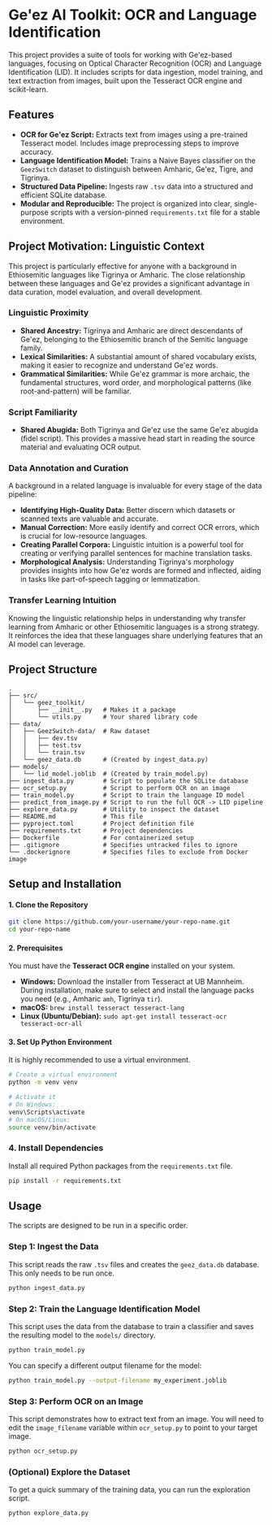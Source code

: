 # Ge'ez AI Toolkit: OCR and Language Identification

This project provides a suite of tools for working with Ge'ez-based languages, focusing on Optical Character Recognition (OCR) and Language Identification (LID). It includes scripts for data ingestion, model training, and text extraction from images, built upon the Tesseract OCR engine and scikit-learn.

## Features

*   **OCR for Ge'ez Script:** Extracts text from images using a pre-trained Tesseract model. Includes image preprocessing steps to improve accuracy.
*   **Language Identification Model:** Trains a Naive Bayes classifier on the `GeezSwitch` dataset to distinguish between Amharic, Ge'ez, Tigre, and Tigrinya.
*   **Structured Data Pipeline:** Ingests raw `.tsv` data into a structured and efficient SQLite database.
*   **Modular and Reproducible:** The project is organized into clear, single-purpose scripts with a version-pinned `requirements.txt` file for a stable environment.

## Project Motivation: Linguistic Context

This project is particularly effective for anyone with a background in Ethiosemitic languages like Tigrinya or Amharic. The close relationship between these languages and Ge'ez provides a significant advantage in data curation, model evaluation, and overall development.

### Linguistic Proximity

*   **Shared Ancestry:** Tigrinya and Amharic are direct descendants of Ge'ez, belonging to the Ethiosemitic branch of the Semitic language family.
*   **Lexical Similarities:** A substantial amount of shared vocabulary exists, making it easier to recognize and understand Ge'ez words.
*   **Grammatical Similarities:** While Ge'ez grammar is more archaic, the fundamental structures, word order, and morphological patterns (like root-and-pattern) will be familiar.

### Script Familiarity

*   **Shared Abugida:** Both Tigrinya and Ge'ez use the same Ge'ez abugida (fidel script). This provides a massive head start in reading the source material and evaluating OCR output.

### Data Annotation and Curation

A background in a related language is invaluable for every stage of the data pipeline:

*   **Identifying High-Quality Data:** Better discern which datasets or scanned texts are valuable and accurate.
*   **Manual Correction:** More easily identify and correct OCR errors, which is crucial for low-resource languages.
*   **Creating Parallel Corpora:** Linguistic intuition is a powerful tool for creating or verifying parallel sentences for machine translation tasks.
*   **Morphological Analysis:** Understanding Tigrinya's morphology provides insights into how Ge'ez words are formed and inflected, aiding in tasks like part-of-speech tagging or lemmatization.

### Transfer Learning Intuition

Knowing the linguistic relationship helps in understanding why transfer learning from Amharic or other Ethiosemitic languages is a strong strategy. It reinforces the idea that these languages share underlying features that an AI model can leverage.

## Project Structure

```text
.
├── src/
│   └── geez_toolkit/
│       ├── __init__.py   # Makes it a package
│       └── utils.py      # Your shared library code
├── data/
│   ├── GeezSwitch-data/  # Raw dataset
│   │   ├── dev.tsv
│   │   ├── test.tsv
│   │   └── train.tsv
│   └── geez_data.db      # (Created by ingest_data.py)
├── models/
│   └── lid_model.joblib  # (Created by train_model.py)
├── ingest_data.py        # Script to populate the SQLite database
├── ocr_setup.py          # Script to perform OCR on an image
├── train_model.py        # Script to train the language ID model
├── predict_from_image.py # Script to run the full OCR -> LID pipeline
├── explore_data.py       # Utility to inspect the dataset
├── README.md             # This file
├── pyproject.toml        # Project definition file
├── requirements.txt      # Project dependencies
├── Dockerfile            # For containerized setup
├── .gitignore            # Specifies untracked files to ignore
└── .dockerignore         # Specifies files to exclude from Docker image
```

## Setup and Installation

#### 1. Clone the Repository

```sh
git clone https://github.com/your-username/your-repo-name.git
cd your-repo-name
```

#### 2. Prerequisites

You must have the **Tesseract OCR engine** installed on your system.

*   **Windows:** Download the installer from Tesseract at UB Mannheim. During installation, make sure to select and install the language packs you need (e.g., Amharic `amh`, Tigrinya `tir`).
*   **macOS:** `brew install tesseract tesseract-lang`
*   **Linux (Ubuntu/Debian):** `sudo apt-get install tesseract-ocr tesseract-ocr-all`

#### 3. Set Up Python Environment

It is highly recommended to use a virtual environment.

```sh
# Create a virtual environment
python -m venv venv

# Activate it
# On Windows:
venv\Scripts\activate
# On macOS/Linux:
source venv/bin/activate
```

### 4. Install Dependencies

Install all required Python packages from the `requirements.txt` file.

```sh
pip install -r requirements.txt
```

## Usage

The scripts are designed to be run in a specific order.

### Step 1: Ingest the Data

This script reads the raw `.tsv` files and creates the `geez_data.db` database. This only needs to be run once.

```sh
python ingest_data.py
```

### Step 2: Train the Language Identification Model

This script uses the data from the database to train a classifier and saves the resulting model to the `models/` directory.

```sh
python train_model.py
```
You can specify a different output filename for the model:
```sh
python train_model.py --output-filename my_experiment.joblib
```

### Step 3: Perform OCR on an Image

This script demonstrates how to extract text from an image. You will need to edit the `image_filename` variable within `ocr_setup.py` to point to your target image.

```sh
python ocr_setup.py
```

### (Optional) Explore the Dataset

To get a quick summary of the training data, you can run the exploration script.

```sh
python explore_data.py
```